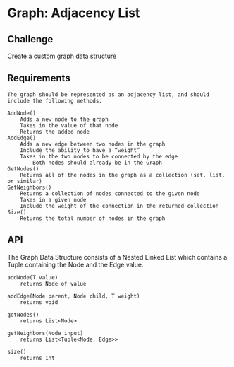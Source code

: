 # Graph: Adjacency List

## Challenge

Create a custom graph data structure

## Requirements

    The graph should be represented as an adjacency list, and should include the following methods:

    AddNode()
        Adds a new node to the graph
        Takes in the value of that node
        Returns the added node
    AddEdge()
        Adds a new edge between two nodes in the graph
        Include the ability to have a “weight”
        Takes in the two nodes to be connected by the edge
            Both nodes should already be in the Graph
    GetNodes()
        Returns all of the nodes in the graph as a collection (set, list, or similar)
    GetNeighbors()
        Returns a collection of nodes connected to the given node
        Takes in a given node
        Include the weight of the connection in the returned collection
    Size()
        Returns the total number of nodes in the graph


## API

The Graph Data Structure consists of a Nested Linked List which contains a Tuple containing the Node and the Edge value.

    addNode(T value)
        returns Node of value

    addEdge(Node parent, Node child, T weight)
        returns void

    getNodes()
        returns List<Node>

    getNeighbors(Node input)
        returns List<Tuple<Node, Edge>>

    size()
        returns int




